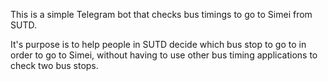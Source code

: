 This is a simple Telegram bot that checks bus timings to go to Simei from SUTD. 

It's purpose is to help people in SUTD decide which bus stop to go to in order to go to Simei, without having to use other bus timing applications to check two bus stops.
